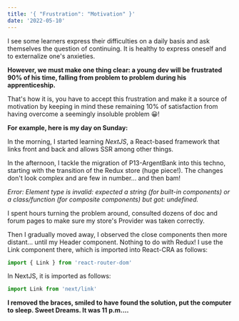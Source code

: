 ```yaml
---
title: '{ "Frustration": "Motivation" }'
date: '2022-05-10'
---
```


I see some learners express their difficulties on a daily basis and ask themselves the question of continuing. It is healthy to express oneself and to externalize one's anxieties.

**However, we must make one thing clear: a young dev will be frustrated 90% of his time, falling from problem to problem during his apprenticeship.**

That's how it is, you have to accept this frustration and make it a source of motivation by keeping in mind these remaining 10% of satisfaction from having overcome a seemingly insoluble problem 😀!

**For example, here is my day on Sunday:**

In the morning, I started learning *NextJS*, a React-based framework that links front and back and allows SSR among other things.

In the afternoon, I tackle the migration of P13-ArgentBank into this techno, starting with the transition of the Redux store (huge piece!). The changes don't look complex and are few in number... and then bam!

*Error: Element type is invalid: expected a string (for built-in components) or a class/function (for composite components) but got: undefined.*

I spent hours turning the problem around, consulted dozens of doc and forum pages to make sure my store's Provider was taken correctly.

Then I gradually moved away, I observed the close components then more distant... until my Header component. Nothing to do with Redux!
I use the Link component there, which is imported into React-CRA as follows:

```javascript
import { Link } from 'react-router-dom'
```

In NextJS, it is imported as follows:

```javascript
import Link from 'next/link'
```

**I removed the braces, smiled to have found the solution, put the computer to sleep. Sweet Dreams. It was 11 p.m....**
